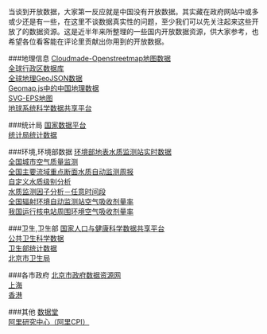 当谈到开放数据，大家第一反应就是中国没有开放数据。其实藏在政府网站中或多或少还是有一些，在这里不谈数据真实性的问题，至少我们可以先关注起来这些开放了的数据资源。这是近半年来所整理的一些国内开放数据资源，供大家参考，也希望各位看客能在评论里贡献出你用到的开放数据。

###地理信息
[Cloudmade-Openstreetmap地图数据][1]  
[全球行政区数据库][2]  
[全球地理GeoJSON数据][3]  
[Geomap.js中的中国地理数据][4]  
[SVG-EPS地图][5]  
[地球系统科学数据共享平台][6]  

###统计局
[国家数据平台][7]  
[统计局统计数据][8]  

###环境,环境部数据
[环境部地表水质监测站实时数据][9]  
[全国城市空气质量监测][10]  
[全国主要流域重点断面水质自动监测周报][11]  
[自定义水质级别分析][12]  
[水质监测因子分析－任意时间段][13]  
[全国辐射环境自动监测站空气吸收剂量率][14]  
[我国运行核电站周围环境空气吸收剂量率][15]  

###卫生,卫生部
[国家人口与健康科学数据共享平台][16]   
[公共卫生科学数据][17]  
[卫生部统计数据][18]  
[北京市卫生局][19]  

###各市政府
[北京市政府数据资源网][20]  
[上海][21]  
[香港][22]  

###其他
[数据堂][23]  
[阿里研究中心（阿里CPI）][24]  


  [1]: http://downloads.cloudmade.com/
  [2]: http://www.gadm.org/
  [3]: https://github.com/johan/world.geo.json
  [4]: https://github.com/x6doooo/GeoMap/tree/master/json
  [5]: http://www.webresourcesdepot.com/all-free-vector-world-maps-ai-eps-svg/
  [6]: http://www.geodata.cn/
  [7]: http://data.stats.gov.cn/
  [8]: http://www.stats.gov.cn/tjsj/
  [9]: http://58.68.130.147/
  [10]: http://113.108.142.147:20035/emcpublish/
  [11]: http://datacenter.mep.gov.cn/report/getCountGraph.do?type=runQianWater
  [12]: http://datacenter.mep.gov.cn/report/hjtj/water/water_timeAnalys.jsp
  [13]: http://datacenter.mep.gov.cn/report/water/report_52weeks_waterplace_new1_period.jsp
  [14]: http://datacenter.mep.gov.cn/report/air_daily/nationAir_unclearRadiation.jsp
  [15]: http://datacenter.mep.gov.cn/report/air_daily/nationAir_unclearStation.jsp
  [16]: http://www.ncmi.cn/1
  [17]: http://www.phsciencedata.cn/Share/index.jsp
  [18]: http://www.moh.gov.cn/zwgkzt/pwstj/list.shtml
  [19]: http://www.phic.org.cn/tonjixinxi/weishengtongjijianbian/
  [20]: http://www.bjdata.gov.cn/
  [21]: http://www.datashanghai.gov.cn/
  [22]: http://data.one.hk.gov/
  [23]: http://datatang.org/
  [24]: http://www.aliresearch.com/i_ispi_data/
